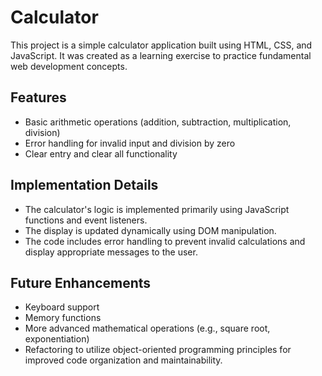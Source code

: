 # Calculator

This project is a simple calculator application built using HTML, CSS, and JavaScript. It was created as a learning exercise to practice fundamental web development concepts.

## Features

* Basic arithmetic operations (addition, subtraction, multiplication, division)
* Error handling for invalid input and division by zero
* Clear entry and clear all functionality

## Implementation Details

* The calculator's logic is implemented primarily using JavaScript functions and event listeners.
* The display is updated dynamically using DOM manipulation.
* The code includes error handling to prevent invalid calculations and display appropriate messages to the user.

## Future Enhancements

* Keyboard support
* Memory functions
* More advanced mathematical operations (e.g., square root, exponentiation)
* Refactoring to utilize object-oriented programming principles for improved code organization and maintainability.